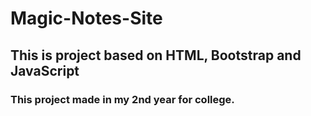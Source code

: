 # Magic-Notes-Site
<h2> This is project based on HTML, Bootstrap and JavaScript </h2>
<h3> This project made in my 2nd year for college. </h3>
